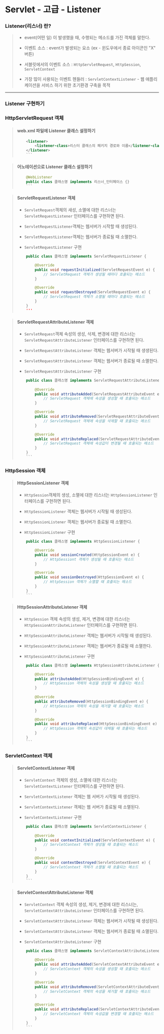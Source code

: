 # Servlet - 고급 - Listener

### Listener(리스너) 란?

>	* event(어떤 일) 이 발생했을 때, 수행되는 메소드를 가진 객체를 말한다.
>
>	* 이벤트 소스 : event가 발생되는 요소 (ex - 윈도우에서 종료 아이콘인 "X" 버튼)
>
>	* 서블릿에서의 이벤트 소스 : ``HttpServletRequest``, ``HttpSession``, ``ServletContext``
>
>	* 가장 많이 사용되는 이벤트 헨들러 : ``ServletContextListener`` - 웹 애플리케이션을 서비스 하기 위한 초기환경 구축을 목적

---

### Listener 구현하기

### HttpServletRequest 객체

>	#### web.xml 파일에 Listener 클래스 설정하기
>
>	```xml
>		<listener>
>			<listener-class>리스터 클래스의 페키지 경로와 이름</listener-class>
>		</listener>
>		```


>	#### 어노테이션으로 Listener 클래스 설정하기
>
>	```java
>		@WebListener
>		public class 클래스명 implements 리스너_인터페이스 {}
>		```

>	#### ServletRequestListener 객체
>
>	* ``ServletRequest``객체의 새성, 소멸에 대한 리스너는 ``ServletRequestListener`` 인터페이스를 구현하면 된다.
>
>	* ``ServletRequestListener``객체는 웹서버가 시작할 때 생성된다.
>
>	* ``ServletRequestListener``객체는 웹서버가 종료될 때 소멸한다.
>
>	* ``ServletRequestListener`` 구현
>
>	```java
>		public class 클래스명 implements ServletRequestListener {
>
>			@Override
>			public void requestInitialized(ServletRequestEvent e) {
>				// ServletRequest 객체가 생성될 때마다 호출되는 메소드
>			}
>
>			@Override
>			public void requestDestroyed(ServletRequestEvent e) {
>				// ServletRequest 객체가 소멸될 때마다 호출되는 메소드
>			}
>		}
>		'''


>	#### ServletRequestAttributeListener 객체
>
>	* ``ServletRequest``객체 속성의 생성, 삭제, 변경에 대한 리스너는 ``ServletRequestAttributeListener`` 인터페이스를 구현하면 된다.
>
>	* ``ServletRequestAttributeListener`` 객체는 웹서버가 시작될 때 생생된다.
>
>	* ``ServletRequestAttributeListener`` 객체는 웹서버가 종료될 때 소멸한다.
>
>	* ``ServletRequestAttributeListener`` 구현
>
>	```java
>		public class 클래스명 implements ServletRequestAttributeListener {
>		
>			@Override
>			public void attributeAdded(ServletRequestAttributeEvent e) {
>				// ServletRequest 객체에 속성을 생성할 때 호출되는 메소드
>			}
>
>			@Override
>			public void attributeRemoved(ServletRequestAttributeEvent e) {
>				// ServletRequest 객체에 속성을 삭제할 때 호출되는 메소드
>			}
>
>			@Override
>			public void attributeReplaced(ServletRequestAttributeEvent e) {
>				// ServletRequest 객체에 속성값이 변경될 때 호출되는 메소드
>			}
>		}
>		```


### HttpSession 객체

>	#### HttpSessionListener 객체
>
>	* ``HttpSession``객체의 생성, 소멸에 대한 리스너는 ``HttpSessionListener`` 인터페이스를 구현하면 된다.
>
>	* ``HttpSessionListener`` 객체는 웹서버가 시작될 때 생성된다.
>
>	* ``HttpSessionListener`` 객체는 웹서버가 종료될 때 소멸한다.
>
>	* ``HttpSessionListener`` 구현
>
>	```java
>		public class 클래스명 implements HttpSessionListener {
>
>			@Override
>			public void sessionCreated(HttpSessionEvent e) {
>				// HttpSessiont 객체가 생성될 때 호출되는 메소드
>			}
>
>			@Override
>			public void sessionDestroyed(HttpSessionEvent e) {
>				// HttpSession 객체가 소멸할 때 호출되는 메소드
>			}
>		}
>		```


>	#### HttpSessionAttributeListener 객체
>
>	* ``HttpSession`` 객체 속성의 생성, 제거, 변경에 대한 리스너는 ``HttpSessionAttributeListener`` 인터페이스를 구현하면 된다.
>
>	* ``HttpSessionAttributeListener`` 객체는 웹서버가 시작될 때 생성된다.
>
>	* ``HttpSessionAttributeListener`` 객체는 웹서버가 종료될 때 소멸한다.
>
>	* ``HttpSessionAttributeListener`` 구현
>
>	```java
>		public class 클래스명 implements HttpSessionAttributeListener {
>
>			@Override
>			public attributeAdded(HttpSessionBindingEvent e) {
>				// HttpSession 객체의 속성을 생성할 때 호출되는 메소드
>			}
>			
>			@Override
>			public attributeRemoved(HttpSessionBindingEvent e) {
>				// HttpSession 객체의 속성을 제거할 때 호출되는 메소드
>			}
>
>			@Override
>			public void attributeReplaced(HttpSessionBindingEvent e) {
>				// HttpSession 객체의 속성값이 대체될 때 호출되는 메소드
>			}
>		}
>		```


### ServletContext 객체

>	#### ServletContextListener 객체
>
>	* ``ServletContext`` 객체의 생성, 소멸에 대한 리스너는 ``ServletContextListener`` 인터페이스를 구현하면 된다.
>
>	* ``ServletContextListener`` 객체는 웹 서버가 시작될 때 생성된다.
>
>	* ``ServletContextListener`` 객체는 웹 서버가 종료될 때 소멸된다.
>
>	* ``ServletContextListener`` 구현
>
>	```java
>		public class 클래스명 implements ServletContextListener {
>		
>			@Override
>			public void contextInitialized(ServletContextEvent e) {
>				// ServletContext 객체가 생성될 때 호출되는 메소드
>			}
>
>			@Override
>			public void contextDestroyed(ServletContextEvent e) {
>				// ServletContext 객체가 소멸될 때 호출되는 메소드
>			}
>		}
>		```


>	#### ServletContextAttributeListener 객체
>
>	* ``ServletContext`` 객체 속성의 생성, 제거, 변경에 대한 리스너는, ``ServletContextAttributeListener`` 인터페이스를 구현하면 된다.
>
>	* ``ServletContextAttributeListener`` 객체는 웹서버가 시작될 때 생성된다.
>
>	* ``ServletContextAttributeListener`` 객체는 웹서버가 종료될 때 소멸된다.
>
>	* ``ServletContextAttributeListener`` 구현
>
>	```java
>		public class 클래스명 implements ServletContextAttributeListener {
>		
>			@Override
>			public void attributeAdded(ServletContextAttributeEvent e) {
>				// ServletContext 객체의 속성을 생성할 때 호출되는 메소드
>			}
>
>			@Override
>			public void attributeRemoved(ServletContextAttributeEvent e) {
>				// ServletContext 객체의 속성을 제거할 때 호출되는 메소드
>			}
>
>			@Override
>			public void attributeReplaced(ServletContextAttributeEvent e) {
>				// ServletContext 객체의 속성값을 변경할 때 호출되는 메소드
>			}
>		}
>		```